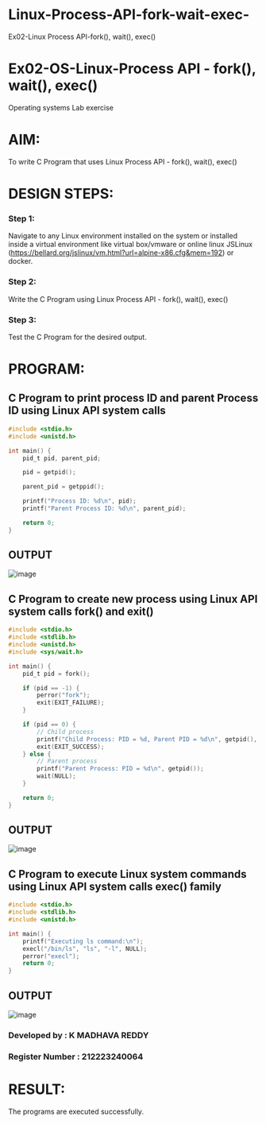 # Linux-Process-API-fork-wait-exec-
Ex02-Linux Process API-fork(), wait(), exec()
# Ex02-OS-Linux-Process API - fork(), wait(), exec()
Operating systems Lab exercise


# AIM:
To write C Program that uses Linux Process API - fork(), wait(), exec()

# DESIGN STEPS:

### Step 1:

Navigate to any Linux environment installed on the system or installed inside a virtual environment like virtual box/vmware or online linux JSLinux (https://bellard.org/jslinux/vm.html?url=alpine-x86.cfg&mem=192) or docker.

### Step 2:

Write the C Program using Linux Process API - fork(), wait(), exec()

### Step 3:

Test the C Program for the desired output. 

# PROGRAM:

## C Program to print process ID and parent Process ID using Linux API system calls
```c
#include <stdio.h>
#include <unistd.h>

int main() {
    pid_t pid, parent_pid;

    pid = getpid();

    parent_pid = getppid();

    printf("Process ID: %d\n", pid);
    printf("Parent Process ID: %d\n", parent_pid);

    return 0;
}

```

## OUTPUT

![image](https://github.com/Madhavareddy09/Linux-Process-API-fork-wait-exec/assets/145742470/5a896dff-d4b2-4e4b-9e24-0e43b6962a8a)



## C Program to create new process using Linux API system calls fork() and exit()
```c
#include <stdio.h>
#include <stdlib.h>
#include <unistd.h>
#include <sys/wait.h>

int main() {
    pid_t pid = fork();

    if (pid == -1) {
        perror("fork");
        exit(EXIT_FAILURE);
    }

    if (pid == 0) {
        // Child process
        printf("Child Process: PID = %d, Parent PID = %d\n", getpid(), getppid());
        exit(EXIT_SUCCESS);
    } else {
        // Parent process
        printf("Parent Process: PID = %d\n", getpid());
        wait(NULL);
    }

    return 0;
}

```


## OUTPUT


![image](https://github.com/Madhavareddy09/Linux-Process-API-fork-wait-exec/assets/145742470/ea2d94d8-bce7-4d6f-a6bf-314fc44fff42)



## C Program to execute Linux system commands using Linux API system calls exec() family
```c
#include <stdio.h>
#include <stdlib.h>
#include <unistd.h>

int main() {
    printf("Executing ls command:\n");
    execl("/bin/ls", "ls", "-l", NULL);
    perror("execl");
    return 0;
}
```


## OUTPUT


![image](https://github.com/Madhavareddy09/Linux-Process-API-fork-wait-exec/assets/145742470/223f9394-39ec-4dc0-a9ec-dc25ec4f261e)



### Developed by : K MADHAVA REDDY 
### Register Number : 212223240064


# RESULT:
The programs are executed successfully.
